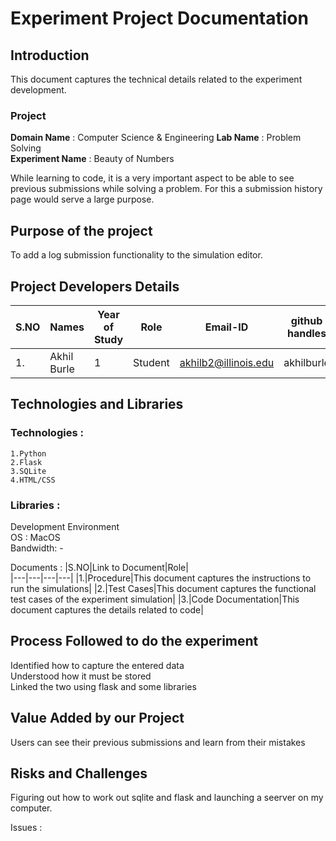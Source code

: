 # __Experiment Project Documentation__  
## __Introduction__  
This  document captures the technical details related to the experiment development.

### __Project__ 
__Domain Name__ : Computer Science & Engineering
__Lab Name__ : Problem Solving  
__Experiment Name__ : Beauty of Numbers

While learning to code, it is a very important aspect to be able to see previous submissions while solving a problem. For this a submission history page would serve a large purpose.


## __Purpose of the project__   
To add a log submission functionality to the simulation editor.

## __Project Developers Details__

| S.NO  | Names  | Year of Study  | Role  | Email-ID  | github handles  |
|---|---|---|---|---|---|
| 1.  | Akhil Burle  | 1  | Student  | akhilb2@illinois.edu  | akhilburle  |

## __Technologies and Libraries__
### Technologies :  
    1.Python  
    2.Flask  
    3.SQLite  
    4.HTML/CSS  
### Libraries : 
    
Development Environment  
OS : MacOS  
Bandwidth: -

Documents :
|S.NO|Link to Document|Role|  
|---|---|---|---|
|1.|Procedure|This document captures the instructions to run the simulations|
|2.|Test Cases|This document captures the functional test cases of the experiment simulation|
|3.|Code Documentation|This document captures the  details related to code|

## __Process Followed to do the experiment__
Identified how to capture the entered data  
Understood how it must be stored  
Linked the two using flask and some libraries


## __Value Added by our Project__
Users can see their previous submissions and learn from their mistakes

## __Risks and Challenges__
Figuring out how to work out sqlite and flask and launching a seerver on my computer.

Issues :
